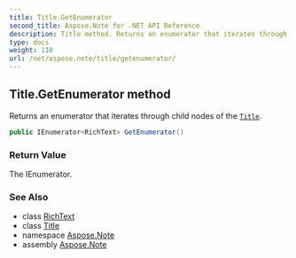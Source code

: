 ```yaml
---
title: Title.GetEnumerator
second_title: Aspose.Note for .NET API Reference
description: Title method. Returns an enumerator that iterates through child nodes of the Title
type: docs
weight: 110
url: /net/aspose.note/title/getenumerator/
---
```

## Title.GetEnumerator method

Returns an enumerator that iterates through child nodes of the [`Title`](../).

```csharp
public IEnumerator<RichText> GetEnumerator()
```

### Return Value

The IEnumerator.

### See Also

* class [RichText](../../richtext/)
* class [Title](../)
* namespace [Aspose.Note](../../title/)
* assembly [Aspose.Note](../../../)


